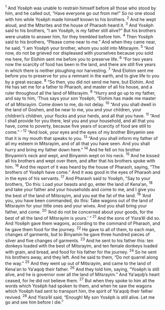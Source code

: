 <sup>1</sup> And Yosĕph was unable to restrain himself before all those who stood by him, and he called out, “Have everyone go out from me!” So no one stood with him while Yosĕph made himself known to his brothers.
<sup>2</sup> And he wept aloud, and the Mitsrites and the house of Pharaoh heard it.
<sup>3</sup> And Yosĕph said to his brothers, “I am Yosĕph, is my father still alive?” But his brothers were unable to answer him, for they trembled before him.
<sup>4</sup> Then Yosĕph said to his brothers, “Please come near to me.” And when they came near, he said, “I am Yosĕph your brother, whom you sold into Mitsrayim.
<sup>5</sup> “And now, do not be grieved nor displeased with yourselves because you sold me here, for Elohim sent me before you to preserve life.
<sup>6</sup> “For two years now the scarcity of food has been in the land, and there are still five years in which there is neither ploughing nor harvesting.
<sup>7</sup> “And Elohim sent me before you to preserve for you a remnant in the earth, and to give life to you by a great escape.
<sup>8</sup> “So then, you did not send me here, but Elohim. And He has set me for a father to Pharaoh, and master of all his house, and a ruler throughout all the land of Mitsrayim.
<sup>9</sup> “Hurry and go up to my father, and say to him, ‘Thus says your son Yosĕph, “Elohim has made me master of all Mitsrayim. Come down to me, do not delay.
<sup>10</sup> “And you shall dwell in the land of Goshen, and be near to me, you and your children, your children’s children, your flocks and your herds, and all that you have.
<sup>11</sup> “And I shall provide for you there, lest you and your household, and all that you have, come to poverty, because five years of scarcity of food are still to come.” ’
<sup>12</sup> “And look, your eyes and the eyes of my brother Binyamin see that it is my mouth that speaks to you.
<sup>13</sup> “And you shall inform my father of all my esteem in Mitsrayim, and of all that you have seen. And you shall hurry and bring my father down here.”
<sup>14</sup> And he fell on his brother Binyamin’s neck and wept, and Binyamin wept on his neck.
<sup>15</sup> And he kissed all his brothers and wept over them, and after that his brothers spoke with him.
<sup>16</sup> And the report of it was heard by the house of Pharaoh, saying, “The brothers of Yosĕph have come.” And it was good in the eyes of Pharaoh and in the eyes of his servants.
<sup>17</sup> And Pharaoh said to Yosĕph, “Say to your brothers, ‘Do this: Load your beasts and go, enter the land of Kena‛an,
<sup>18</sup> and take your father and your households and come to me, and I give you the best of the land of Mitsrayim, and you eat the fat of the land.
<sup>19</sup> ‘And you, you have been commanded, do this: Take wagons out of the land of Mitsrayim for your little ones and your wives. And you shall bring your father, and come.
<sup>20</sup> ‘And do not be concerned about your goods, for the best of all the land of Mitsrayim is yours.’ ”
<sup>21</sup> And the sons of Yisra’ĕl did so. And Yosĕph gave them wagons, according to the command of Pharaoh, and he gave them food for the journey.
<sup>22</sup> He gave to all of them, to each man, changes of garments, but to Binyamin he gave three hundred pieces of silver and five changes of garments.
<sup>23</sup> And he sent to his father this: ten donkeys loaded with the best of Mitsrayim, and ten female donkeys loaded with grain, and bread, and food for his father for the journey.
<sup>24</sup> So he sent his brothers away, and they left. And he said to them, “Do not quarrel along the way.”
<sup>25</sup> And they went up out of Mitsrayim, and came to the land of Kena‛an to Ya‛aqoḇ their father.
<sup>26</sup> And they told him, saying, “Yosĕph is still alive, and he is governor over all the land of Mitsrayim.” And Ya‛aqoḇ’s heart ceased, for he did not believe them.
<sup>27</sup> But when they spoke to him all the words which Yosĕph had spoken to them, and when he saw the wagons which Yosĕph had sent to transport him, the spirit of Ya‛aqoḇ their father revived.
<sup>28</sup> And Yisra’ĕl said, “Enough! My son Yosĕph is still alive. Let me go and see him before I die.”
